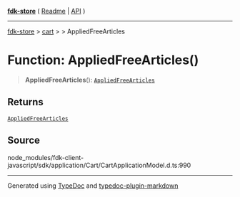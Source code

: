 [**fdk-store**](../../../README.md) ( [Readme](../../../README.md) \| [API](../../../API.md) )

---

[fdk-store](../../../API.md) > [cart](../../README.md) > [<internal>](../README.md) > AppliedFreeArticles

# Function: AppliedFreeArticles()

> **AppliedFreeArticles**(): [`AppliedFreeArticles`](../type-aliases/type-alias.AppliedFreeArticles.md)

## Returns

[`AppliedFreeArticles`](../type-aliases/type-alias.AppliedFreeArticles.md)

## Source

node_modules/fdk-client-javascript/sdk/application/Cart/CartApplicationModel.d.ts:990

---

Generated using [TypeDoc](https://typedoc.org/) and [typedoc-plugin-markdown](https://www.npmjs.com/package/typedoc-plugin-markdown)
